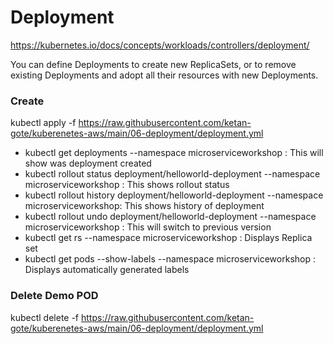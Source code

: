 # Deployment 

https://kubernetes.io/docs/concepts/workloads/controllers/deployment/

You can define Deployments to create new ReplicaSets, or to remove existing Deployments and adopt all their resources with new Deployments.

### Create 
kubectl apply -f https://raw.githubusercontent.com/ketan-gote/kuberenetes-aws/main/06-deployment/deployment.yml

- kubectl get deployments --namespace microserviceworkshop : This will show was deployment created
- kubectl rollout status deployment/helloworld-deployment --namespace microserviceworkshop : This shows rollout status
- kubectl rollout history deployment/helloworld-deployment --namespace microserviceworkshop: This shows history of deployment
- kubectl rollout undo deployment/helloworld-deployment  --namespace microserviceworkshop : This will switch to previous version
- kubectl get rs  --namespace microserviceworkshop : Displays Replica set 
- kubectl get pods --show-labels --namespace microserviceworkshop : Displays automatically generated labels

### Delete Demo POD
kubectl delete -f https://raw.githubusercontent.com/ketan-gote/kuberenetes-aws/main/06-deployment/deployment.yml





